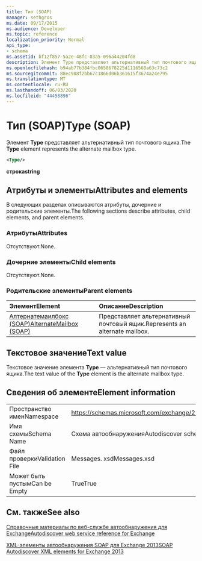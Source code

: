 ```yaml
---
title: Тип (SOAP)
manager: sethgros
ms.date: 09/17/2015
ms.audience: Developer
ms.topic: reference
localization_priority: Normal
api_type:
- schema
ms.assetid: bf12f857-5a2e-48fc-83a5-096a44204fd8
description: Элемент Type представляет альтернативный тип почтового ящика.
ms.openlocfilehash: b94ab77b384fbc0658678225d1116568a63c73c2
ms.sourcegitcommit: 88ec988f2bb67c1866d06b361615f3674a24e795
ms.translationtype: MT
ms.contentlocale: ru-RU
ms.lasthandoff: 06/03/2020
ms.locfileid: "44458896"
---
```

# <a name="type-soap"></a><span data-ttu-id="96382-103">Тип (SOAP)</span><span class="sxs-lookup"><span data-stu-id="96382-103">Type (SOAP)</span></span>

<span data-ttu-id="96382-104">Элемент **Type** представляет альтернативный тип почтового ящика.</span><span class="sxs-lookup"><span data-stu-id="96382-104">The **Type** element represents the alternate mailbox type.</span></span> 
  
```XML
<Type/>
```

 <span data-ttu-id="96382-105">**строка**</span><span class="sxs-lookup"><span data-stu-id="96382-105">**string**</span></span>
## <a name="attributes-and-elements"></a><span data-ttu-id="96382-106">Атрибуты и элементы</span><span class="sxs-lookup"><span data-stu-id="96382-106">Attributes and elements</span></span>

<span data-ttu-id="96382-107">В следующих разделах описываются атрибуты, дочерние и родительские элементы.</span><span class="sxs-lookup"><span data-stu-id="96382-107">The following sections describe attributes, child elements, and parent elements.</span></span>
  
### <a name="attributes"></a><span data-ttu-id="96382-108">Атрибуты</span><span class="sxs-lookup"><span data-stu-id="96382-108">Attributes</span></span>

<span data-ttu-id="96382-109">Отсутствуют.</span><span class="sxs-lookup"><span data-stu-id="96382-109">None.</span></span>
  
### <a name="child-elements"></a><span data-ttu-id="96382-110">Дочерние элементы</span><span class="sxs-lookup"><span data-stu-id="96382-110">Child elements</span></span>

<span data-ttu-id="96382-111">Отсутствуют.</span><span class="sxs-lookup"><span data-stu-id="96382-111">None.</span></span>
  
### <a name="parent-elements"></a><span data-ttu-id="96382-112">Родительские элементы</span><span class="sxs-lookup"><span data-stu-id="96382-112">Parent elements</span></span>

|<span data-ttu-id="96382-113">**Элемент**</span><span class="sxs-lookup"><span data-stu-id="96382-113">**Element**</span></span>|<span data-ttu-id="96382-114">**Описание**</span><span class="sxs-lookup"><span data-stu-id="96382-114">**Description**</span></span>|
|:-----|:-----|
|[<span data-ttu-id="96382-115">Алтернатемаилбокс (SOAP)</span><span class="sxs-lookup"><span data-stu-id="96382-115">AlternateMailbox (SOAP)</span></span>](alternatemailbox-soap.md) <br/> |<span data-ttu-id="96382-116">Представляет альтернативный почтовый ящик.</span><span class="sxs-lookup"><span data-stu-id="96382-116">Represents an alternate mailbox.</span></span>  <br/> |
   
## <a name="text-value"></a><span data-ttu-id="96382-117">Текстовое значение</span><span class="sxs-lookup"><span data-stu-id="96382-117">Text value</span></span>

<span data-ttu-id="96382-118">Текстовое значение элемента **Type** — альтернативный тип почтового ящика.</span><span class="sxs-lookup"><span data-stu-id="96382-118">The text value of the **Type** element is the alternate mailbox type.</span></span> 
  
## <a name="element-information"></a><span data-ttu-id="96382-119">Сведения об элементе</span><span class="sxs-lookup"><span data-stu-id="96382-119">Element information</span></span>

|||
|:-----|:-----|
|<span data-ttu-id="96382-120">Пространство имен</span><span class="sxs-lookup"><span data-stu-id="96382-120">Namespace</span></span>  <br/> |https://schemas.microsoft.com/exchange/2010/Autodiscover  <br/> |
|<span data-ttu-id="96382-121">Имя схемы</span><span class="sxs-lookup"><span data-stu-id="96382-121">Schema Name</span></span>  <br/> |<span data-ttu-id="96382-122">Схема автообнаружения</span><span class="sxs-lookup"><span data-stu-id="96382-122">Autodiscover schema</span></span>  <br/> |
|<span data-ttu-id="96382-123">Файл проверки</span><span class="sxs-lookup"><span data-stu-id="96382-123">Validation File</span></span>  <br/> |<span data-ttu-id="96382-124">Messages. xsd</span><span class="sxs-lookup"><span data-stu-id="96382-124">Messages.xsd</span></span>  <br/> |
|<span data-ttu-id="96382-125">Может быть пустым</span><span class="sxs-lookup"><span data-stu-id="96382-125">Can be Empty</span></span>  <br/> |<span data-ttu-id="96382-126">True</span><span class="sxs-lookup"><span data-stu-id="96382-126">True</span></span>  <br/> |
   
## <a name="see-also"></a><span data-ttu-id="96382-127">См. также</span><span class="sxs-lookup"><span data-stu-id="96382-127">See also</span></span>



[<span data-ttu-id="96382-128">Справочные материалы по веб-службе автообнаружения для Exchange</span><span class="sxs-lookup"><span data-stu-id="96382-128">Autodiscover web service reference for Exchange</span></span>](autodiscover-web-service-reference-for-exchange.md)
  
[<span data-ttu-id="96382-129">XML-элементы автообнаружения SOAP для Exchange 2013</span><span class="sxs-lookup"><span data-stu-id="96382-129">SOAP Autodiscover XML elements for Exchange 2013</span></span>](soap-autodiscover-xml-elements-for-exchange-2013.md)

